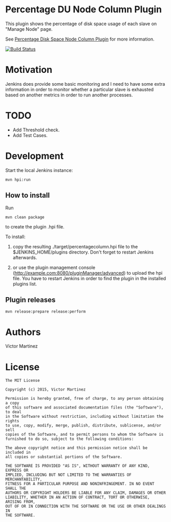 Percentage DU Node Column Plugin
================================

This plugin shows the percentage of disk space usage of each slave on "Manage Node" page.

See [Percentage Disk Space Node Column Plugin](https://wiki.jenkins-ci.org/display/JENKINS/Percentage+Disk+Space+Node+Column+Plugin) for more information.

[![Build Status](https://jenkins.ci.cloudbees.com/buildStatus/icon?job=plugins/percentage-du-node-column-plugin)](https://jenkins.ci.cloudbees.com/job/plugins/job/percentage-du-node-column-plugin/)


Motivation
==========

Jenkins does provide some basic monitoring and I need to have some extra information in order to monitor whether a particular
slave is exhausted based on another metrics in order to run another processes.


TODO
====

- Add Threshold check.
- Add Test Cases.


Development
===========

Start the local Jenkins instance:

    mvn hpi:run


How to install
--------------

Run

	mvn clean package

to create the plugin .hpi file.


To install:

1. copy the resulting ./target/percentagecolumn.hpi file to the $JENKINS_HOME/plugins directory. Don't forget to restart Jenkins afterwards.

2. or use the plugin management console (http://example.com:8080/pluginManager/advanced) to upload the hpi file. You have to restart Jenkins in order to find the plugin in the installed plugins list.


Plugin releases
---------------

	mvn release:prepare release:perform


Authors
=======

Victor Martinez


License
=======

    The MIT License

    Copyright (c) 2015, Victor Martinez

    Permission is hereby granted, free of charge, to any person obtaining a copy
    of this software and associated documentation files (the "Software"), to deal
    in the Software without restriction, including without limitation the rights
    to use, copy, modify, merge, publish, distribute, sublicense, and/or sell
    copies of the Software, and to permit persons to whom the Software is
    furnished to do so, subject to the following conditions:

    The above copyright notice and this permission notice shall be included in
    all copies or substantial portions of the Software.

    THE SOFTWARE IS PROVIDED "AS IS", WITHOUT WARRANTY OF ANY KIND, EXPRESS OR
    IMPLIED, INCLUDING BUT NOT LIMITED TO THE WARRANTIES OF MERCHANTABILITY,
    FITNESS FOR A PARTICULAR PURPOSE AND NONINFRINGEMENT. IN NO EVENT SHALL THE
    AUTHORS OR COPYRIGHT HOLDERS BE LIABLE FOR ANY CLAIM, DAMAGES OR OTHER
    LIABILITY, WHETHER IN AN ACTION OF CONTRACT, TORT OR OTHERWISE, ARISING FROM,
    OUT OF OR IN CONNECTION WITH THE SOFTWARE OR THE USE OR OTHER DEALINGS IN
    THE SOFTWARE.
